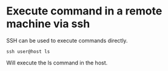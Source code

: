 # Execute command in a remote machine via ssh

SSH can be used to execute commands directly.

`ssh user@host ls`

Will execute the ls command in the host.

